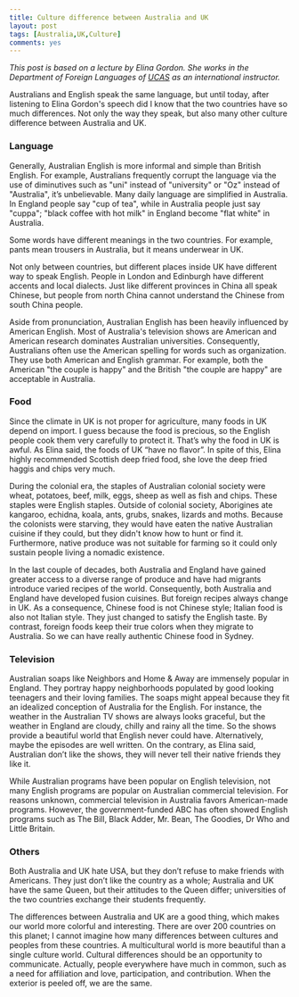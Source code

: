 ```yaml
---
title: Culture difference between Australia and UK
layout: post
tags: [Australia,UK,Culture]
comments: yes
---
```



*This post is based on a lecture by Elina Gordon. She works in the Department of Foreign Languages of [UCAS](http://en.wikipedia.org/wiki/University_of_the_Chinese_Academy_of_Sciences) as an international instructor.*

Australians and English speak the same language, but until today, after listening to Elina Gordon's speech did I know that the two countries have so much differences. Not only the way they speak, but also many other culture difference between Australia and UK.

### Language

Generally, Australian English is more informal and simple than British English. For example, Australians frequently corrupt the language via the use of diminutives such as "uni" instead of "university" or "Oz" instead of "Australia", it’s unbelievable. Many daily language are simplified in Australia. In England people say "cup of tea", while in Australia people just say "cuppa"; "black coffee with hot milk" in England become "flat white" in Australia. 

Some words have different meanings in the two countries. For example, pants mean trousers in Australia, but it means underwear in UK.

Not only between countries, but different places inside UK have different way to speak English. People in London and Edinburgh have different accents and local dialects. Just like different provinces in China all speak Chinese, but people from north China cannot understand the Chinese from south China people. 

Aside from pronunciation, Australian English has been heavily influenced by American English. Most of Australia's television shows are American and American research dominates Australian universities. Consequently, Australians often use the American spelling for words such as organization. They use both American and English grammar. For example, both the American "the couple is happy" and the British "the couple are happy" are acceptable in Australia.

### Food

Since the climate in UK is not proper for agriculture, many foods in UK depend on import. I guess because the food is precious, so the English people cook them very carefully to protect it. That’s why the food in UK is awful. As Elina said, the foods of UK “have no flavor”. In spite of this, Elina highly recommended Scottish deep fried food, she love the deep fried haggis and chips very much.

During the colonial era, the staples of Australian colonial society were wheat, potatoes, beef, milk, eggs, sheep as well as fish and chips. These staples were English staples. Outside of colonial society, Aborigines ate kangaroo, echidna, koala, ants, grubs, snakes, lizards and moths. Because the colonists were starving, they would have eaten the native Australian cuisine if they could, but they didn't know how to hunt or find it. Furthermore, native produce was not suitable for farming so it could only sustain people living a nomadic existence.

In the last couple of decades, both Australia and England have gained greater access to a diverse range of produce and have had migrants introduce varied recipes of the world. Consequently, both Australia and England have developed fusion cuisines. But foreign recipes always change in UK. As a consequence, Chinese food is not Chinese style; Italian food is also not Italian style. They just changed to satisfy the English taste. By contrast, foreign foods keep their true colors when they migrate to Australia. So we can have really authentic Chinese food in Sydney. 


### Television

Australian soaps like Neighbors and Home & Away are immensely popular in England. They portray happy neighborhoods populated by good looking teenagers and their loving families. The soaps might appeal because they fit an idealized conception of Australia for the English. For instance, the weather in the Australian TV shows are always looks graceful, but the weather in England are cloudy, chilly and rainy all the time. So the shows provide a beautiful world that English never could have. Alternatively, maybe the episodes are well written. On the contrary, as Elina said, Australian don’t like the shows, they will never tell their native friends they like it.

While Australian programs have been popular on English television, not many English programs are popular on Australian commercial television. For reasons unknown, commercial television in Australia favors American-made programs. However, the government-funded ABC has often showed English programs such as The Bill, Black Adder, Mr. Bean, The Goodies, Dr Who and Little Britain.

### Others

Both Australia and UK hate USA, but they don’t refuse to make friends with Americans. They just don’t like the country as a whole; Australia and UK have the same Queen, but their attitudes to the Queen differ; universities of the two countries exchange their students frequently.

The differences between Australia and UK are a good thing, which makes our world more colorful and interesting. There are over 200 countries on this planet; I cannot imagine how many differences between cultures and peoples from these countries. A multicultural world is more beautiful than a single culture world. Cultural differences should be an opportunity to communicate. Actually, people everywhere have much in common, such as a need for affiliation and love, participation, and contribution. When the exterior is peeled off, we are the same.
